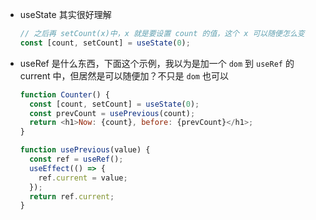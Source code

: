 



- useState 其实很好理解
	
	```js
	// 之后再 setCount(x)中，x 就是要设置 count 的值，这个 x 可以随便怎么变
	const [count, setCount] = useState(0);
	
	```
	
- useRef 是什么东西，下面这个示例，我以为是加一个 `dom` 到 `useRef` 的 current 中，但居然是可以随便加？不只是 `dom` 也可以 

  ```js
  function Counter() {
    const [count, setCount] = useState(0);
    const prevCount = usePrevious(count);
    return <h1>Now: {count}, before: {prevCount}</h1>;
  }
  
  function usePrevious(value) {
    const ref = useRef();
    useEffect(() => {
      ref.current = value;
    });
    return ref.current;
  }
  ```

  